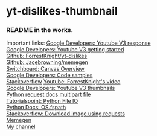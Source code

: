 # yt-dislikes-thumbnail

### README in the works. 
Important links: 
[Google Developers: Youtube V3 response](https://developers.google.com/youtube/v3/docs/search/list#response)<br>
[Google Developers: Youtube V3 getting started](https://developers.google.com/youtube/v3/getting-started?hl=en_US)<br>
[Github: ForrestKnight/yt-dislikes](https://github.com/ForrestKnight/yt-dislikes)<br>
[Github: Jacebrowning/memegen](https://github.com/jacebrowning/memegen)<br>
[Switchboard: Canvas Overview](https://developers.switchboard.ai/docs/sb-canvas/ZG9jOjQyOTAy-overview)<br>
[Google Developers: Code samples](https://developers.google.com/explorer-help/guides/code_samples#python)<br>
[Stackoverflow](https://stackoverflow.com/questions/65756266/error-403-access-denied-the-developer-hasn-t-given-you-access-to-thi<br>s-app-despi)
[Youtube: ForrestKnight's video](https://www.youtube.com/watch?v=1uAH93tzfQY)<br>
[Google Developers: Youtube V3 thumbnails](https://developers.google.com/youtube/v3/docs/thumbnails/set?apix=true)<br>
[Python request docs multipart file](https://docs.python-requests.org/en/master/user/quickstart/#post-a-multipart-encoded-file)<br>
[Tutorialspoint: Python File IO](https://www.tutorialspoint.com/python/python_files_io.htm)<br>
[Python Docs: OS.fspath](https://docs.python.org/3/library/os.html#os.fspath)<br>
[Stackoverflow: Download image using requests](https://stackoverflow.com/questions/13137817/how-to-download-image-using-requests)<br>
[Memegen](https://memegen.link/)<br>
[My channel](https://www.youtube.com/channel/UCtxd61n1UWOt3UKNx_zzvIQ)<br>
